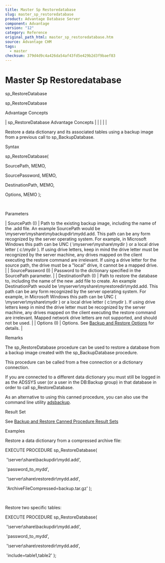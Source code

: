 ```yaml
---
title: Master Sp Restoredatabase
slug: master_sp_restoredatabase
product: Advantage Database Server
component: Advantage
version: "12"
category: Reference
original_path_html: master_sp_restoredatabase.htm
source: Advantage CHM
tags:
  - master
checksum: 379d4d9c4a426da54af43fd5e429b2d3f9baef83
---
```


# Master Sp Restoredatabase

sp\_RestoreDatabase

sp\_RestoreDatabase

Advantage Concepts

| sp\_RestoreDatabase  Advantage Concepts |  |  |  |  |

Restore a data dictionary and its associated tables using a backup image from a previous call to sp\_BackupDatabase.

Syntax

sp\_RestoreDatabase(

SourcePath, MEMO,

SourcePassword, MEMO,

DestinationPath, MEMO,

Options, MEMO );

 

Parameters

| SourcePath (I) | Path to the existing backup image, including the name of the .add file. An example SourcePath would be \\myserver\myshare\mybackupdir\mydd.add. This path can be any form recognized by the server operating system. For example, in Microsoft Windows this path can be UNC ( \\myserver\myshare\mydir ) or a local drive letter ( c:\mydir ). If using drive letters, keep in mind the drive letter must be recognized by the server machine, any drives mapped on the client executing the restore command are irrelevant. If using a drive letter for the source path, the drive must be a "local" drive, it cannot be a mapped drive. |
| SourcePassword (I) | Password to the dictionary specified in the SourcePath parameter. |
| DestinationPath (I) | Path to restore the database to, including the name of the new .add file to create. An example DestinationPath would be \\myserver\myshare\myrestoredir\mydd.add. This path can be any form recognized by the server operating system. For example, in Microsoft Windows this path can be UNC ( \\myserver\myshare\mydir ) or a local drive letter ( c:\mydir ). If using drive letters keep in mind the drive letter must be recognized by the server machine, any drives mapped on the client executing the restore command are irrelevant. Mapped network drive letters are not supported, and should not be used. |
| Options (I) | Options. See [Backup and Restore Options](master_backup_and_restore_options.md) for details. |

Remarks

The sp\_RestoreDatabase procedure can be used to restore a database from a backup image created with the sp\_BackupDatabase procedure.

This procedure can be called from a free connection or a dictionary connection.

If you are connected to a different data dictionary you must still be logged in as the ADSSYS user (or a user in the DB:Backup group) in that database in order to call sp\_RestoreDatabase.

As an alternative to using this canned procedure, you can also use the command line utility [adsbackup](master_adsbackup_utility.md).

Result Set

See [Backup and Restore Canned Procedure Result Sets](master_backup_and_restore_canned_procedure_result_sets.md)

Examples

Restore a data dictionary from a compressed archive file:

EXECUTE PROCEDURE sp\_RestoreDatabase(

 '\\server\share\backupdir\mydd.add',

 'password\_to\_mydd',

 '\\server\share\restoredir\mydd.add',

 'ArchiveFileCompressed=backup.tar.gz' );

 

Restore two specific tables:

EXECUTE PROCEDURE sp\_RestoreDatabase(

 '\\server\share\backupdir\mydd.add',

 'password\_to\_mydd',

 '\\server\share\restoredir\mydd.add',

 'include=table1,table2' );
